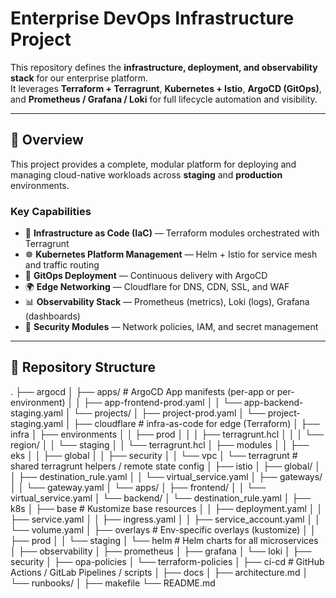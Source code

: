 # Enterprise DevOps Infrastructure Project

This repository defines the **infrastructure, deployment, and observability stack** for our enterprise platform.  
It leverages **Terraform + Terragrunt**, **Kubernetes + Istio**, **ArgoCD (GitOps)**, and **Prometheus / Grafana / Loki** for full lifecycle automation and visibility.

---

## 🧭 Overview

This project provides a complete, modular platform for deploying and managing cloud-native workloads across **staging** and **production** environments.

### Key Capabilities
- 🚀 **Infrastructure as Code (IaC)** — Terraform modules orchestrated with Terragrunt  
- ☸️ **Kubernetes Platform Management** — Helm + Istio for service mesh and traffic routing  
- 🔁 **GitOps Deployment** — Continuous delivery with ArgoCD  
- 🌍 **Edge Networking** — Cloudflare for DNS, CDN, SSL, and WAF  
- 📊 **Observability Stack** — Prometheus (metrics), Loki (logs), Grafana (dashboards)  
- 🔐 **Security Modules** — Network policies, IAM, and secret management  

---

## 📁 Repository Structure
.
├── argocd
│ ├── apps/ # ArgoCD App manifests (per-app or per-environment)
│ │ ├── app-frontend-prod.yaml
│ │ └── app-backend-staging.yaml
│ └── projects/
│ ├── project-prod.yaml
│ └── project-staging.yaml
│
├── cloudflare # infra-as-code for edge (Terraform)
│
├── infra
│ ├── environments
│ │ ├── prod
│ │ │ ├── terragrunt.hcl
│ │ │ └── region/
│ │ └── staging
│ │ └── terragrunt.hcl
│ ├── modules
│ │ ├── eks
│ │ ├── global
│ │ ├── security
│ │ └── vpc
│ └── terragrunt # shared terragrunt helpers / remote state config
│
├── istio
│ ├── global/
│ │ ├── destination_rule.yaml
│ │ └── virtual_service.yaml
│ ├── gateways/
│ │ └── gateway.yaml
│ └── apps/
│ ├── frontend/
│ │ └── virtual_service.yaml
│ └── backend/
│ └── destination_rule.yaml
│
├── k8s
│ ├── base # Kustomize base resources
│ │ ├── deployment.yaml
│ │ ├── service.yaml
│ │ ├── ingress.yaml
│ │ ├── service_account.yaml
│ │ └── volume.yaml
│ ├── overlays # Env-specific overlays (kustomize)
│ │ ├── prod
│ │ └── staging
│ └── helm # Helm charts for all microservices
│
├── observability
│ ├── prometheus
│ ├── grafana
│ └── loki
│
├── security
│ ├── opa-policies
│ └── terraform-policies
│
├── ci-cd # GitHub Actions / GitLab Pipelines / scripts
│
├── docs
│ ├── architecture.md
│ └── runbooks/
│
├── makefile
└── README.md
